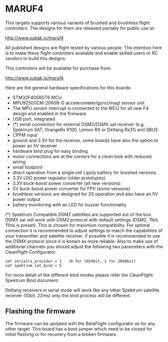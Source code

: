 # MARUF4

This targets supports various variants of brushed and brushless flight controllers. The designs for them are released partially for public use at:

http://www.subak.io/maruf4

All published designs are flight tested by various people. The intention here is to make these flight controllers available and enable skilled users or RC vendors to build this designs.

This controllers will be available for purchase from:

http://www.subak.io/maruf4

Here are the general hardware specifications for this boards:

- STM32F405RGT6 MCU
- MPU9250/ICM-20608-G accelerometer/gyro(/mag) sensor unit
- The MPU sensor interrupt is connected to the MCU for all new F4 design and enabled in the firmware
- USB port, integrated
- (*) serial connection for external DSM2/DSMX sat receiver (e.g. Spektrum SAT, OrangeRx R100, Lemon RX or Deltang Rx31) and SBUS
- CPPM input
- ground and 3.3V for the receiver, some boards have also the option to power an 5V receiver
- hardware bind plug for easy binding
- motor connections are at the corners for a clean look with reduced wiring
- small footprint
- direct operation from a single cell Lipoly battery for brushed versions
- 3.3V LDO power regulator (older prototypes)
- 3.3V buck-boost power converter (all new versions)
- 5V buck-boost power converter for FPV (some versions)
- brushless versions are designed for 3S operation and also have an 5V power output
- battery monitoring with an LED for buzzer functionality

(*) Spektrum Compatible DSM2 satellites are supported out of the box. DSMX sat will work with DSM2 protocol with default settings (DSM2, 11bit, 11ms is preset). This is chosen for maximum compatibility. For optimal connection it is recommended to adjust settings to match the capabilities of your transmitter and satellite receiver. If possible it is recommended to use the DSMX protocol since it is known as more reliable. Also to make use of additional channels you should adjust the following two parameters with the Cleanflight Configurator.

    set serialrx_provider = 1   (0 for 1024bit, 1 for 2048bit) 
    set spektrum_sat_bind = 5
    
For more detail of the different bind modes please refer the CleanFlight Spektrum Bind document.

Deltang receivers in serial mode will work like any other Spektrum satellite receiver (10bit, 22ms) only the bind process will be different. 

## Flashing the firmware

The firmware can be updated with the BetaFlight configurator as for any other target. This board has a boot jumper which need to be closed for initial flashing or for recovery from a broken firmware.
